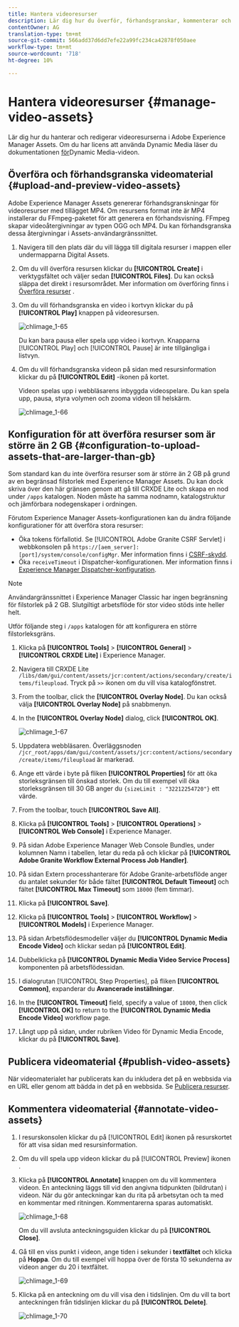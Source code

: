 ```yaml
---
title: Hantera videoresurser
description: Lär dig hur du överför, förhandsgranskar, kommenterar och publicerar videomaterial.
contentOwner: AG
translation-type: tm+mt
source-git-commit: 566add37d6dd7efe22a99fc234ca42878f050aee
workflow-type: tm+mt
source-wordcount: '718'
ht-degree: 10%

---
```



# Hantera videoresurser {#manage-video-assets}

Lär dig hur du hanterar och redigerar videoresurserna i Adobe Experience Manager Assets. Om du har licens att använda Dynamic Media läser du dokumentationen [för](/help/assets/video.md)Dynamic Media-videon.

## Överföra och förhandsgranska videomaterial {#upload-and-preview-video-assets}

Adobe Experience Manager Assets genererar förhandsgranskningar för videoresurser med tillägget MP4. Om resursens format inte är MP4 installerar du FFmpeg-paketet för att generera en förhandsvisning. FFmpeg skapar videoåtergivningar av typen OGG och MP4. Du kan förhandsgranska dessa återgivningar i Assets-användargränssnittet.

1. Navigera till den plats där du vill lägga till digitala resurser i mappen eller undermapparna Digital Assets.
1. Om du vill överföra resursen klickar du **[!UICONTROL Create]** i verktygsfältet och väljer sedan **[!UICONTROL Files]**. Du kan också släppa det direkt i resursområdet. Mer information om överföring finns i [Överföra resurser](managing-assets-touch-ui.md#uploading-assets) .
1. Om du vill förhandsgranska en video i kortvyn klickar du på **[!UICONTROL Play]** knappen på videoresursen.

   ![chlimage_1-65](assets/chlimage_1-201.png)

   Du kan bara pausa eller spela upp video i kortvyn. Knapparna [!UICONTROL Play] och [!UICONTROL Pause] är inte tillgängliga i listvyn.

1. Om du vill förhandsgranska videon på sidan med resursinformation klickar du på **[!UICONTROL Edit]** -ikonen på kortet.

   Videon spelas upp i webbläsarens inbyggda videospelare. Du kan spela upp, pausa, styra volymen och zooma videon till helskärm.

   ![chlimage_1-66](assets/chlimage_1-202.png)

## Konfiguration för att överföra resurser som är större än 2 GB {#configuration-to-upload-assets-that-are-larger-than-gb}

Som standard kan du inte överföra resurser som är större än 2 GB på grund av en begränsad filstorlek med Experience Manager Assets. Du kan dock skriva över den här gränsen genom att gå till CRXDE Lite och skapa en nod under `/apps` katalogen. Noden måste ha samma nodnamn, katalogstruktur och jämförbara nodegenskaper i ordningen.

Förutom Experience Manager Assets-konfigurationen kan du ändra följande konfigurationer för att överföra stora resurser:

* Öka tokens förfallotid. Se [!UICONTROL Adobe Granite CSRF Servlet] i webbkonsolen på `https://[aem_server]:[port]/system/console/configMgr`. Mer information finns i [CSRF-skydd](/help/sites-developing/csrf-protection.md).
* Öka `receiveTimeout` i Dispatcher-konfigurationen. Mer information finns i [Experience Manager Dispatcher-konfiguration](https://docs.adobe.com/content/help/en/experience-manager-dispatcher/using/configuring/dispatcher-configuration.html#renders-options).

>[!NOTE]
>
>Användargränssnittet i Experience Manager Classic har ingen begränsning för filstorlek på 2 GB. Slutgiltigt arbetsflöde för stor video stöds inte heller helt.

Utför följande steg i `/apps` katalogen för att konfigurera en större filstorleksgräns.

1. Klicka på **[!UICONTROL Tools]** > **[!UICONTROL General]** > **[!UICONTROL CRXDE Lite]** i Experience Manager.
1. Navigera till CRXDE Lite `/libs/dam/gui/content/assets/jcr:content/actions/secondary/create/items/fileupload`. Tryck på `>>` ikonen om du vill visa katalogfönstret.
1. From the toolbar, click the **[!UICONTROL Overlay Node]**. Du kan också välja **[!UICONTROL Overlay Node]** på snabbmenyn.
1. In the **[!UICONTROL Overlay Node]** dialog, click **[!UICONTROL OK]**.

   ![chlimage_1-67](assets/chlimage_1-203.png)

1. Uppdatera webbläsaren. Överläggsnoden `/jcr_root/apps/dam/gui/content/assets/jcr:content/actions/secondary/create/items/fileupload` är markerad.
1. Ange ett värde i byte på fliken **[!UICONTROL Properties]** för att öka storleksgränsen till önskad storlek. Om du till exempel vill öka storleksgränsen till 30 GB anger du `{sizeLimit : "32212254720"}` ett värde.

1. From the toolbar, touch **[!UICONTROL Save All]**.
1. Klicka på **[!UICONTROL Tools]** > **[!UICONTROL Operations]** > **[!UICONTROL Web Console]** i Experience Manager.
1. På sidan Adobe Experience Manager Web Console Bundles, under kolumnen Namn i tabellen, letar du reda på och klickar på **[!UICONTROL Adobe Granite Workflow External Process Job Handler]**.
1. På sidan Extern processhanterare för Adobe Granite-arbetsflöde anger du antalet sekunder för både fältet **[!UICONTROL Default Timeout]** och fältet **[!UICONTROL Max Timeout]** som `18000` (fem timmar).
1. Klicka på **[!UICONTROL Save]**.
1. Klicka på **[!UICONTROL Tools]** > **[!UICONTROL Workflow]** > **[!UICONTROL Models]** i Experience Manager.
1. På sidan Arbetsflödesmodeller väljer du **[!UICONTROL Dynamic Media Encode Video]** och klickar sedan på **[!UICONTROL Edit]**.
1. Dubbelklicka på **[!UICONTROL Dynamic Media Video Service Process]** komponenten på arbetsflödessidan.
1. I dialogrutan [!UICONTROL Step Properties], på fliken **[!UICONTROL Common]**, expanderar du **Avancerade inställningar**.
1. In the **[!UICONTROL Timeout]** field, specify a value of `18000`, then click **[!UICONTROL OK]** to return to the **[!UICONTROL Dynamic Media Encode Video]** workflow page.
1. Långt upp på sidan, under rubriken Video för Dynamic Media Encode, klickar du på **[!UICONTROL Save]**.

## Publicera videomaterial {#publish-video-assets}

När videomaterialet har publicerats kan du inkludera det på en webbsida via en URL eller genom att bädda in det på en webbsida. Se [Publicera resurser](/help/assets/publishing-dynamicmedia-assets.md).

## Kommentera videomaterial {#annotate-video-assets}

1. I resurskonsolen klickar du på [!UICONTROL Edit] ikonen på resurskortet för att visa sidan med resursinformation.
1. Om du vill spela upp videon klickar du på [!UICONTROL Preview] ikonen .
1. Klicka på **[!UICONTROL Annotate]** knappen om du vill kommentera videon. En anteckning läggs till vid den angivna tidpunkten (bildrutan) i videon. När du gör anteckningar kan du rita på arbetsytan och ta med en kommentar med ritningen. Kommentarerna sparas automatiskt.

   ![chlimage_1-68](assets/chlimage_1-204.png)

   Om du vill avsluta anteckningsguiden klickar du på **[!UICONTROL Close]**.

1. Gå till en viss punkt i videon, ange tiden i sekunder i **textfältet** och klicka på **Hoppa**. Om du till exempel vill hoppa över de första 10 sekunderna av videon anger du 20 i textfältet.

   ![chlimage_1-69](assets/chlimage_1-205.png)

1. Klicka på en anteckning om du vill visa den i tidslinjen. Om du vill ta bort anteckningen från tidslinjen klickar du på **[!UICONTROL Delete]**.

   ![chlimage_1-70](assets/chlimage_1-206.png)
